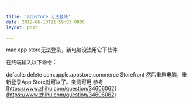 ```yaml
---

title: 'appstore 无法登陆'
date: 2019-06-10T21:59:03+0800
layout: post

---
```


mac app store无法登录，新电脑没法用它下软件

在终端输入以下命令：

defaults delete com.apple.appstore.commerce Storefront
然后重启电脑，重新登录App Store就可以了。亲测可用
参考 [https://www.zhihu.com/question/34606062](https://www.zhihu.com/question/34606062)
